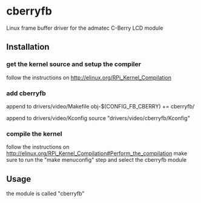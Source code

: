 cberryfb
========

Linux frame buffer driver for the admatec C-Berry LCD module


## Installation

### get the kernel source and setup the compiler

follow the instructions on http://elinux.org/RPi_Kernel_Compilation

### add cberryfb

append to drivers/video/Makefile
    obj-$(CONFIG_FB_CBERRY)		  += cberryfb/

append to drivers/video/Kconfig
    source "drivers/video/cberryfb/Kconfig"

### compile the kernel

follow the instructions on http://elinux.org/RPi_Kernel_Compilation#Perform_the_compilation
make sure to run the "make menuconfig" step and select the cberryfb module


## Usage

the module is called "cberryfb"

